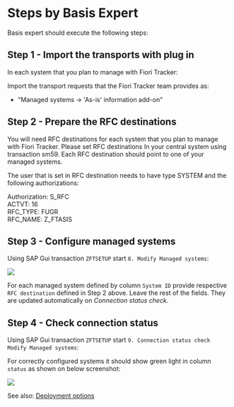 # Steps by Basis Expert

Basis expert should execute the following steps:

## Step 1 - Import the transports with plug in

In each system that you plan to manage with Fiori Tracker:

Import the transport requests that the Fiori Tracker team provides as:

- "Managed systems -> 'As-is' information add-on"

## Step 2 - Prepare the RFC destinations

You will need RFC destinations for each system that you plan to manage with Fiori Tracker. Please set RFC destinations In your central system using transaction sm59. Each RFC destination should point to one of your managed systems.

The user that is set in RFC destination needs to have type SYSTEM and the following authorizations:

Authorization: S_RFC<br>
ACTVT: 16<br>
RFC_TYPE: FUGR<br>
RFC_NAME: Z_FTASIS<br>

## Step 3 - Configure managed systems

Using SAP Gui transaction `ZFTSETUP` start `8. Modify Managed systems`:

![](/res/managed-systems.png)

For each managed system defined by column `System ID` provide respective `RFC destination` defined in Step 2 above. Leave the rest of the fields. They are updated automatically on *Connection status check*.

## Step 4 - Check connection status

Using SAP Gui transaction `ZFTSETUP` start `9. Connection status check Modify Managed systems`:

For correctly configured systems it should show green light in column `status` as shown on below screenshot:

![](/res/connection-status.png)

See also: [Deployment options](/deployment/intro)


